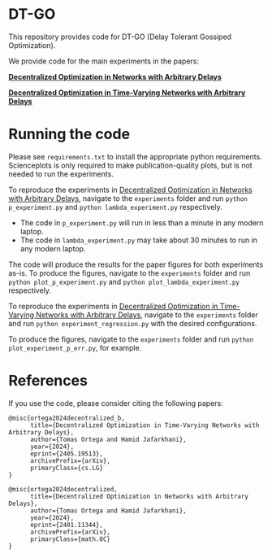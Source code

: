 # DT-GO
This repository provides code for DT-GO (Delay Tolerant Gossiped Optimization).

We provide code for the main experiments in the papers: 

[**Decentralized Optimization in Networks with
Arbitrary Delays**](https://arxiv.org/abs/2401.11344)

[**Decentralized Optimization in Time-Varying Networks with Arbitrary Delays**](https://arxiv.org/abs/2405.19513)

# Running the code
Please see `requirements.txt` to install the appropriate python requirements. Scienceplots is only required to make publication-quality plots, but is not needed to run the experiments.

To reproduce the experiments in [Decentralized Optimization in Networks with
Arbitrary Delays](https://arxiv.org/abs/2401.11344), navigate to the `experiments` folder and run `python p_experiment.py` and `python lambda_experiment.py` respectively.

* The code in `p_experiment.py` will run in less than a minute in any modern laptop. 
* The code in `lambda_experiment.py` may take about 30 minutes to run in any modern laptop.

The code will produce the results for the paper figures for both experiments as-is.
To produce the figures, navigate to the `experiments` folder and run `python plot_p_experiment.py` and `python plot_lambda_experiment.py` respectively.

To reproduce the experiments in [Decentralized Optimization in Time-Varying Networks with Arbitrary Delays](https://arxiv.org/abs/2405.19513), navigate to the `experiments` folder and run `python experiment_regression.py` with the desired configurations.

To produce the figures, navigate to the `experiments` folder and run `python plot_experiment_p_err.py`, for example.

# References

If you use the code, please consider citing the following papers:

```
@misc{ortega2024decentralized_b,
      title={Decentralized Optimization in Time-Varying Networks with Arbitrary Delays}, 
      author={Tomas Ortega and Hamid Jafarkhani},
      year={2024},
      eprint={2405.19513},
      archivePrefix={arXiv},
      primaryClass={cs.LG}
}
```

```
@misc{ortega2024decentralized,
      title={Decentralized Optimization in Networks with Arbitrary Delays}, 
      author={Tomas Ortega and Hamid Jafarkhani},
      year={2024},
      eprint={2401.11344},
      archivePrefix={arXiv},
      primaryClass={math.OC}
}
```


